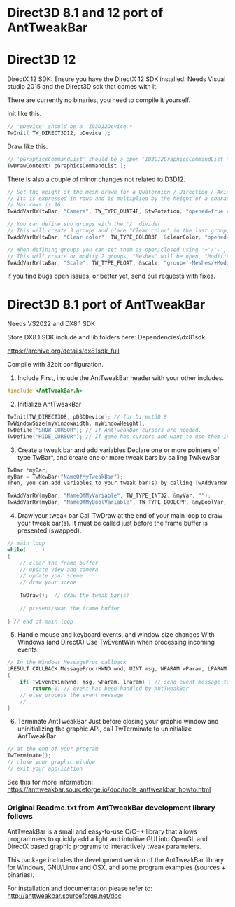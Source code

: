 # Direct3D 8.1 and 12 port of AntTweakBar

# Direct3D 12
DirectX 12 SDK: Ensure you have the DirectX 12 SDK installed.
Needs Visual studio 2015 and the Direct3D sdk that comes with it.

There are currently no binaries, you need to compile it yourself.

Init like this.
```C
// 'pDevice' should be a 'ID3D12Device *'
TwInit( TW_DIRECT3D12, pDevice );
````

Draw like this.
```C
// 'pGraphicsCommandList' should be a open 'ID3D12GraphicsCommandList *', close it and execute after the call.
TwDrawContext( pGraphicsCommandList );
```

There is also a couple of minor changes not related to D3D12. 
```C
// Set the height of the mesh drawn for a Quaternion / Direction / Axis.
// Its is expressed in rows and is multiplied by the height of a character tow / height of the font.
// Max rows is 16
TwAddVarRW(twBar, "Camera", TW_TYPE_QUAT4F, &twRotation, "opened=true rows=8");

// You can define sub groups with the '/' divider.
// This will create 3 groups and place "Clear color" in the last group, "Framebuffer", all groups are created open.
TwAddVarRW(twBar, "Clear color", TW_TYPE_COLOR3F, &clearColor, "opened=false group='Misc/Colors/Framebuffer'");

// When defining groups you can set them as open/closed using '+'/'-', if they exist their opend state is changed.
// This will create or modify 2 groups, "Meshes" will be open, "Modifier" will be closed.
TwAddVarRW(twBar, "Scale", TW_TYPE_FLOAT, &scale, "group='-Meshes/+Modifiers'");
```

If you find bugs open issues, or better yet, send pull requests with fixes.

# Direct3D 8.1 port of AntTweakBar

Needs VS2022 and DX8.1 SDK

Store DX8.1 SDK include and lib folders here: Dependencies\dx81sdk

https://archive.org/details/dx81sdk_full

Compile with 32bit configuration.

1. Include
First, include the AntTweakBar header with your other includes.
```C
#include <AntTweakBar.h>
```

2. Initialize AntTweakBar
```C
TwInit(TW_DIRECT3D8, pD3DDevice); // for Direct3D 8
TwWindowSize(myWindowWidth, myWindowHeight);
TwDefine("SHOW_CURSOR"); // If AntTweakBar cursors are needed.
TwDefine("HIDE_CURSOR"); // If game has cursors and want to use them instead (otherwise they may flash).
```

3. Create a tweak bar and add variables
Declare one or more pointers of type TwBar*, and create one or more tweak bars by calling TwNewBar

```C
TwBar *myBar;
myBar = TwNewBar("NameOfMyTweakBar");
Then, you can add variables to your tweak bar(s) by calling TwAddVarRW, TwAddVarRO, TwAddVarCB, or TwAddButton

TwAddVarRW(myBar, "NameOfMyVariable", TW_TYPE_INT32, &myVar, "");
TwAddVarRW(myBar, "NameOfMyBoolVariable", TW_TYPE_BOOLCPP, &myBoolVar, "");
```

4. Draw your tweak bar
Call TwDraw at the end of your main loop to draw your tweak bar(s). It must be called just before the frame buffer is presented (swapped).
```C
// main loop
while( ... )
{
    // clear the frame buffer
    // update view and camera
    // update your scene
    // draw your scene
 
    TwDraw();  // draw the tweak bar(s)
 
    // present/swap the frame buffer
 
} // end of main loop
```
5. Handle mouse and keyboard events, and window size changes
With Windows (and DirectX)
Use TwEventWin when processing incoming events
```C
// In the Windows MessageProc callback
LRESULT CALLBACK MessageProc(HWND wnd, UINT msg, WPARAM wParam, LPARAM lParam)
{
    if( TwEventWin(wnd, msg, wParam, lParam) ) // send event message to AntTweakBar
        return 0; // event has been handled by AntTweakBar
    // else process the event message
    // ...
}
```
6. Terminate AntTweakBar
Just before closing your graphic window and uninitializing the graphic API, call TwTerminate to uninitialize AntTweakBar
```C
// at the end of your program
TwTerminate();
// close your graphic window
// exit your application
```
See this for more information:
https://anttweakbar.sourceforge.io/doc/tools_anttweakbar_howto.html


### Original Readme.txt from AntTweakBar development library follows

AntTweakBar is a small and easy-to-use C/C++ library that allows programmers
to quickly add a light and intuitive GUI into OpenGL and DirectX based 
graphic programs to interactively tweak parameters.

This package includes the development version of the AntTweakBar library 
for Windows, GNU/Linux and OSX, and some program examples (sources + binaries).

For installation and documentation please refer to:
http://anttweakbar.sourceforge.net/doc

